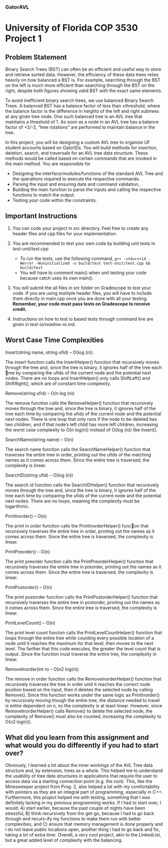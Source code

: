 ### GatorAVL
# University of Florida COP 3530 Project 1

## Problem Statement

Binary Search Trees (BST) can often be an efficient and useful way to store and retrieve sorted data. However, the efficiency of these data trees relies heavily on how balanced a BST is. For example, searching through the BST on the left is much more efficient than searching through the BST on the right, despite both figures showing valid BST with the exact same elements.

To avoid inefficient binary search trees, we use balanced Binary Search Trees.  A balanced BST has a balance factor of less than ±threshold, where the balance factor is the difference in heights of the left and right subtrees at any given tree node. One such balanced tree is an AVL tree that maintains a threshold of 1. As soon as a node in an AVL tree has a balance factor of +2/-2, “tree rotations” are performed to maintain balance in the tree.

In this project, you will be designing a custom AVL tree to organize UF student accounts based on GatorIDs. You will build methods for insertion, deletion, search, and traversals for an AVL tree data structure. These methods would be called based on certain commands that are invoked in the main method. You are responsible for 

- 	Designing the interface/modules/functions of the standard AVL Tree and the operations required to execute the respective commands.
-	Parsing the input and ensuring data and command validation,
-	Building the main function to parse the inputs and calling the respective functions to match the output.
-	Testing your code within the constraints.

## Important Instructions

1. You can code your project in *src* directory. Feel free to create any header files and cpp files for your implementation. 

2. You are recommended to test your own code by building unit tests in *test-unit/test.cpp*
    - To run the tests, use the following command, 
        `g++ -std=c++14 -Werror -Wuninitialized -o build/test test-unit/test.cpp && build/test`
    - You will have to comment main() when unit testing your code because catch uses its own main().

3. You will submit the all files in src folder on Gradescope to test your code. If you are using multiple header files, you will have to include them directly in main.cpp once you are done with all your testing. **Remember, your code must pass tests on Gradescope to receive credit.**

4. Instructions on how to test io based tests through command line are given in *test-io/readme-io.md*.

## Worst Case Time Complexities

Insert(string name, string ufid) – O(log (n))

The insert function calls the InsertHelper() function that recursively moves through the tree and, since
the tree is binary, it ignores half of the tree each 􀆟me by comparing the ufids of the current node and
the potential next nodes. There are no loops and InsertHelper() only calls ShiftLeft() and ShiftRight(),
which are of constant time complexity.


Remove(string ufid) – O(n log (n))

The remove function calls the RemoveHelper() function that recursively moves through the tree and,
since the tree is binary, it ignores half of the tree each time by comparing the ufids of the current node
and the potential next nodes. There is one loop that only runs if the node to be deleted has two children,
and if that node’s left child has more left children, increasing the worst case complexity to O(n log(n))
instead of O(log (n)) like Insert().


SearchName(string name) – O(n)

The search name function calls the SearchNameHelper() function that traverses the entire tree in order,
printing out the ufids of the matching names as it comes across them. Since the entire tree is traversed,
the complexity is linear.


SearchID(string ufid) – O(log (n))

The search id function calls the SearchIDHelper() function that recursively moves through the tree and,
since the tree is binary, it ignores half of the tree each time by comparing the ufids of the current node
and the potential next nodes. There are no loops, meaning the complexity must be logarithmic.


PrintInorder() – O(n)

The print in order function calls the PrintInorderHelper() func􀆟on that recursively traverses the entire
tree in order, printing out the names as it comes across them. Since the entire tree is traversed, the
complexity is linear.


PrintPreorder() – O(n)

The print preorder function calls the PrintPreorderHelper() function that recursively traverses the entire
tree in preorder, printing out the names as it comes across them. Since the entire tree is traversed, the
complexity is linear.


PrintPostorder() – O(n)

The print postorder function calls the PrintPostorderHelper() function that recursively traverses the
entire tree in postorder, printing out the names as it comes across them. Since the entire tree is
traversed, the complexity is linear.


PrintLevelCount() – O(n)

The print level count functon calls the PrintLevelCountHelper() function that loops through the entire
tree while counting every possible location of a node until it reaches the maximum for that level, then
moves to the next level. The farther that this code executes, the greater the level count that is output.
Since the function must traverse the entire tree, the complexity in linear.


RemoveInorder(int n) – O(n2 log(n))

The remove in order function calls the RemoveInorderHelper() function that recursively traverses the
tree in order until it reaches the correct node position based on the input, then it deletes the selected
node by calling Remove(). Since this function works under the same logic as PrintInorder() by recursively
moving though the entire tree, the distance needed to travel is entire dependent on n, so the complexity
is at least linear. However, since RemoveInorderHelper() calls Remove() to delete the selected node, the
complexity of Remove() must also be counted, increasing the complexity to O(n2 log(n)).

## What did you learn from this assignment and what would you do differently if you had to start over?

Obviously, I learned a lot about the inner workings of the AVL Tree data structure and, by extension,
trees as a whole. This helped me to understand the usability of tree data structures in applications that
require the user to access data via a starting connection point (e.g. the root). This, like the Minesweeper
project from Prog. 2, also helped a lot with my comfortability with pointers as they are an integral part of
programming, especially in C++. Furthermore, this project helped me with testing, something that I was
definitely lacking in my previous programming works. If I had to start over, I would: A) start earlier,
because the past couple of nights have been stressful, B) think recursively from the get-go, because I had
to go back through and recurs-ify my functions to make them run with better complexities, and C) ensure
that memory management is done properly and I do not leave public locations open, another thing I had
to go back and fix, taking a lot of extra time. Overall, a very cool project, akin to the LinkedList, but a
great added level of complexity with the balancing.